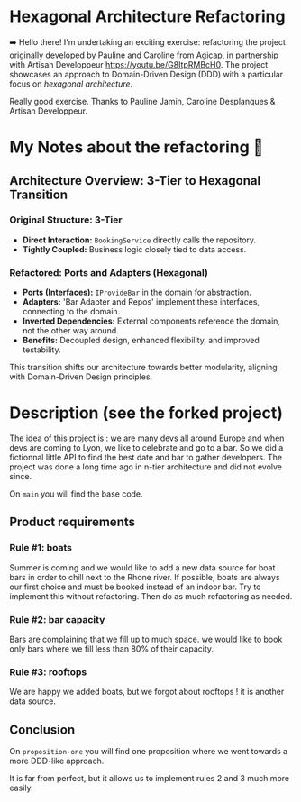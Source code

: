 # Hexagonal Architecture Refactoring

➡️ Hello there! I'm undertaking an exciting exercise: refactoring the project originally developed by Pauline and Caroline from Agicap, in partnership with Artisan Developpeur <https://youtu.be/G8ItpRMBcH0>. The project showcases an approach to Domain-Driven Design (DDD) with a particular focus on *hexagonal architecture*.

Really good exercise. Thanks to Pauline Jamin, Caroline Desplanques & Artisan Developpeur.

# My Notes about the refactoring 📝
## Architecture Overview: 3-Tier to Hexagonal Transition 
### Original Structure: 3-Tier
- **Direct Interaction:** `BookingService` directly calls the repository. 
- **Tightly Coupled:** Business logic closely tied to data access. 
### Refactored: Ports and Adapters (Hexagonal)
- **Ports (Interfaces):** `IProvideBar` in the domain for abstraction. 
- **Adapters:** 'Bar Adapter and Repos' implement these interfaces, connecting to the domain. 
- **Inverted Dependencies:** External components reference the domain, not the other way around. 
- **Benefits:** Decoupled design, enhanced flexibility, and improved testability.

This transition shifts our architecture towards better modularity, aligning with Domain-Driven Design principles.

# Description (see the forked project)

The idea of this project is : we are many devs all around Europe and when devs are coming to Lyon, we like to celebrate and go to a bar. 
So we did a fictionnal little API to find the best date and bar to gather developers. The project was done a long time ago in n-tier architecture and did not evolve since.

On `main` you will find the base code.

## Product requirements
### Rule #1: boats
Summer is coming and we would like to add a new data source for boat bars in order to chill next to the Rhone river. If possible, boats are always our first choice and must be booked instead of an indoor bar.
Try to implement this without refactoring. Then do as much refactoring as needed.

### Rule #2: bar capacity
Bars are complaining that we fill up to much space. we would like to book only bars where we fill less than 80% of their capacity.


### Rule #3: rooftops
We are happy we added boats, but we forgot about rooftops ! it is another data source.


## Conclusion
 On `proposition-one` you will find one proposition where we went towards a more DDD-like approach. 
 
 It is far from perfect, but it allows us to implement rules 2 and 3 much more easily.
